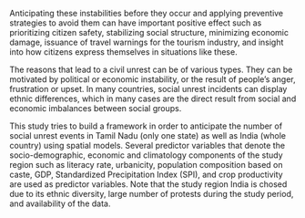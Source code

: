Anticipating these instabilities before they occur and applying preventive strategies to avoid them can have important positive effect such as prioritizing citizen safety, stabilizing social structure, minimizing economic damage, issuance of travel warnings for the tourism industry, and insight into how citizens express themselves in situations like these.

The reasons that lead to a civil unrest can be of various types. They can be motivated by political or economic instability, or the result of people’s anger, frustration or upset. In many countries, social unrest incidents can display ethnic differences, which in many cases are the direct result from social and economic imbalances between social groups.

This study tries to build a framework in order to anticipate the number of social unrest events in Tamil Nadu (only one state) as well as India (whole country) using spatial models. 
Several predictor variables that denote the socio-demographic, economic and climatology components of the study region such as literacy rate, urbanicity, 
population composition based on caste, GDP, Standardized Precipitation Index (SPI), and crop productivity are used as predictor variables. Note that the study region India is chosed due to its ethnic diversity, large number of protests during the study period, and availability of the data.
